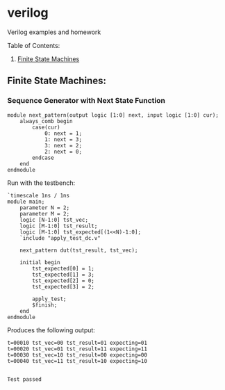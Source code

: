 # verilog
Verilog examples and homework

Table of Contents:
1. [Finite State Machines](#fsm)

## Finite State Machines: <a name="fsm"></a>

### Sequence Generator with Next State Function
```
module next_pattern(output logic [1:0] next, input logic [1:0] cur);
    always_comb begin
        case(cur)
            0: next = 1;
            1: next = 3;
            3: next = 2;
            2: next = 0; 
        endcase      
    end
endmodule
```

Run with the testbench:
```
`timescale 1ns / 1ns
module main;
    parameter N = 2;
    parameter M = 2;
    logic [N-1:0] tst_vec;
    logic [M-1:0] tst_result;
    logic [M-1:0] tst_expected[(1<<N)-1:0];
    `include "apply_test_dc.v"

    next_pattern dut(tst_result, tst_vec);

    initial begin
        tst_expected[0] = 1;
        tst_expected[1] = 3;
        tst_expected[2] = 0;
        tst_expected[3] = 2;

        apply_test;
        $finish;
    end
endmodule
```

Produces the following output:
```
t=00010 tst_vec=00 tst_result=01 expecting=01
t=00020 tst_vec=01 tst_result=11 expecting=11
t=00030 tst_vec=10 tst_result=00 expecting=00
t=00040 tst_vec=11 tst_result=10 expecting=10


Test passed
```
